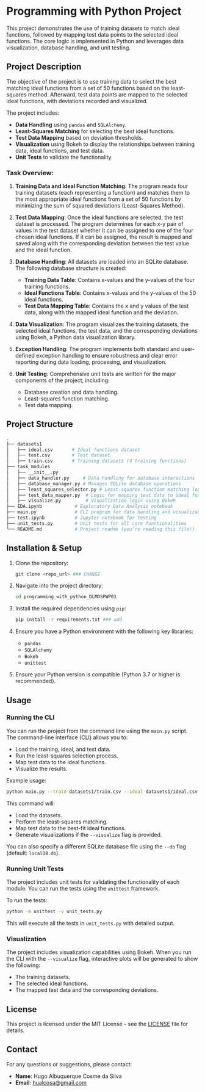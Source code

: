 # Programming with Python Project

This project demonstrates the use of training datasets to match ideal functions, followed by mapping test data points to the selected ideal functions. The core logic is implemented in Python and leverages data visualization, database handling, and unit testing.

## Project Description

The objective of the project is to use training data to select the best matching ideal functions from a set of 50 functions based on the least-squares method. Afterward, test data points are mapped to the selected ideal functions, with deviations recorded and visualized.

The project includes:
- **Data Handling** using `pandas` and `SQLAlchemy`.
- **Least-Squares Matching** for selecting the best ideal functions.
- **Test Data Mapping** based on deviation thresholds.
- **Visualization** using Bokeh to display the relationships between training data, ideal functions, and test data.
- **Unit Tests** to validate the functionality.

### Task Overview:

1. **Training Data and Ideal Function Matching**: 
   The program reads four training datasets (each representing a function) and matches them to the most appropriate ideal functions from a set of 50 functions by minimizing the sum of squared deviations (Least-Squares Method).

2. **Test Data Mapping**:
   Once the ideal functions are selected, the test dataset is processed. The program determines for each x-y pair of values in the test dataset whether it can be assigned to one of the four chosen ideal functions. If it can be assigned, the result is mapped and saved along with the corresponding deviation between the test value and the ideal function.

3. **Database Handling**:
   All datasets are loaded into an SQLite database. The following database structure is created:
   - **Training Data Table**: Contains x-values and the y-values of the four training functions.
   - **Ideal Functions Table**: Contains x-values and the y-values of the 50 ideal functions.
   - **Test Data Mapping Table**: Contains the x and y values of the test data, along with the mapped ideal function and the deviation.

4. **Data Visualization**:
   The program visualizes the training datasets, the selected ideal functions, the test data, and the corresponding deviations using Bokeh, a Python data visualization library.

5. **Exception Handling**:
   The program implements both standard and user-defined exception handling to ensure robustness and clear error reporting during data loading, processing, and visualization.

6. **Unit Testing**:
   Comprehensive unit tests are written for the major components of the project, including:
   - Database creation and data handling.
   - Least-squares function matching.
   - Test data mapping.

## Project Structure

```bash
.
├── datasets1
│   ├── ideal.csv       # Ideal functions dataset
│   ├── test.csv        # Test dataset
│   ├── train.csv       # Training datasets (4 training functions)
├── task_modules
│   ├── __init__.py
│   ├── data_handler.py     # Data handling for database interactions
│   ├── database_manager.py # Manages SQLite database operations
│   ├── least_squares_selector.py # Least-squares function matching logic
│   ├── test_data_mapper.py  # Logic for mapping test data to ideal functions
│   ├── visualize.py         # Visualization logic using Bokeh
├── EDA.ipynb            # Exploratory Data Analysis notebook
├── main.py              # CLI program for data handling and visualization
├── test.ipynb           # Jupyter notebook for testing
├── unit_tests.py        # Unit tests for all core functionalities
└── README.md            # Project readme (you're reading this file!)
```

## Installation & Setup

1. Clone the repository:
    ```bash
    git clone <repo_url> ### CHANGE
    ```
2. Navigate into the project directory:
    ```bash
    cd programming_with_python_DLMDSPWP01
    ```

3. Install the required dependencies using `pip`:
    ```bash
    pip install -r requirements.txt ### add
    ```
4. Ensure you have a Python environment with the following key libraries:
   - `pandas`
   - `SQLAlchemy`
   - `Bokeh`
   - `unittest`

5. Ensure your Python version is compatible (Python 3.7 or higher is recommended).

## Usage

### Running the CLI

You can run the project from the command line using the `main.py` script. The command-line interface (CLI) allows you to:
- Load the training, ideal, and test data.
- Run the least-squares selection process.
- Map test data to the ideal functions.
- Visualize the results.

Example usage:

```bash
python main.py --train datasets1/train.csv --ideal datasets1/ideal.csv --test datasets1/test.csv --visualize
```

This command will:
- Load the datasets.
- Perform the least-squares matching.
- Map test data to the best-fit ideal functions.
- Generate visualizations if the `--visualize` flag is provided.

You can also specify a different SQLite database file using the `--db` flag (default: `localDB.db`).

### Running Unit Tests

The project includes unit tests for validating the functionality of each module. You can run the tests using the `unittest` framework.

To run the tests:

```bash
python -m unittest -v unit_tests.py
```

This will execute all the tests in `unit_tests.py` with detailed output.

### Visualization

The project includes visualization capabilities using Bokeh. When you run the CLI with the `--visualize` flag, interactive plots will be generated to show the following:
- The training datasets.
- The selected ideal functions.
- The mapped test data and the corresponding deviations.


## License

This project is licensed under the MIT License - see the [LICENSE](LICENSE) file for details.

## Contact

For any questions or suggestions, please contact:

- **Name**: Hugo Albuquerque Cosme da Silva
- **Email**: hualcosa@gmail.com